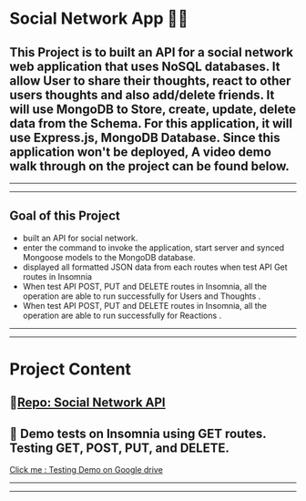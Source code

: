 # Social Network App 🌟🌌
## This Project is to built an API for a social network web application that uses NoSQL databases. It allow User to share their thoughts, react to other users thoughts and also add/delete friends. It will use MongoDB to Store, create, update, delete data from the Schema. For this application, it will use Express.js, MongoDB Database. Since this application won't be deployed, A video demo walk through on the project can be found below.
---
___
## Goal of this Project  
* built an API for social network. 
* enter the command to invoke the application, start server and synced Mongoose models to the MongoDB database.
*  displayed all formatted JSON data from each routes when test API Get routes in Insomnia 
* When test API POST, PUT and DELETE routes in Insomnia, all the operation are able to run successfully for Users and Thoughts . 
* When test API POST, PUT and DELETE routes in Insomnia, all the operation are able to run successfully for Reactions . 
---
___

# Project Content

## 🌟[Repo: Social Network API](https://github.com/Young-Chhay/Social-network-app "Github Page")

## 🌟 Demo tests on Insomnia using  GET routes. Testing GET, POST, PUT, and DELETE.
[Click me : Testing Demo on Google drive](https://drive.google.com/uc?id=1S3hIj5cu_AoLSPOA2WJyb6JYgCKwhZrE)


---
___